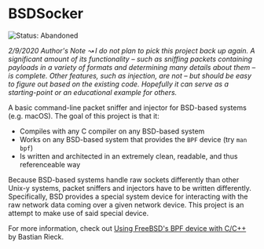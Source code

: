# BSDSocker

![Status: Abandoned](https://img.shields.io/badge/Status-Abandoned-red.svg)

_*2/9/2020 Author's Note ↝* I do not plan to pick this project back up again. A
significant amount of its functionality – such as sniffing packets containing
payloads in a variety of formats and determining many details about them – is
complete. Other features, such as injection, are not – but should be easy to
figure out based on the existing code. Hopefully it can serve as a
starting-point or an educational example for others._

A basic command-line packet sniffer and injector for BSD-based systems (e.g.
macOS). The goal of this project is that it:

- Compiles with any C compiler on any BSD-based system
- Works on any BSD-based system that provides the `BPF` device (try `man bpf`)
- Is written and architected in an extremely clean, readable, and thus
  referenceable way

Because BSD-based systems handle raw sockets differently than other Unix-y
systems, packet sniffers and injectors have to be written differently.
Specifically, BSD provides a special system device for interacting with the raw
network data coming over a given network device. This project is an attempt to
make use of said special device.

For more information, check out
[Using FreeBSD's BPF device with C/C++](http://bastian.rieck.ru/howtos/bpf/) by
Bastian Rieck.
